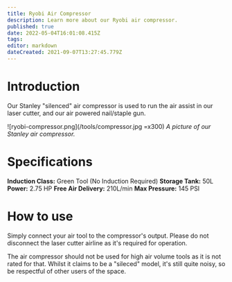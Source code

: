 ```yaml
---
title: Ryobi Air Compressor
description: Learn more about our Ryobi air compressor.
published: true
date: 2022-05-04T16:01:08.415Z
tags: 
editor: markdown
dateCreated: 2021-09-07T13:27:45.779Z
---
```


# Introduction
Our Stanley "silenced" air compressor is used to run the air assist in our laser cutter, and our air powered nail/staple gun.

![ryobi-compressor.png](/tools/compressor.jpg =x300)
*A picture of our Stanley air compressor.*

# Specifications
**Induction Class:** Green Tool (No Induction Required)
**Storage Tank:** 50L
**Power:** 2.75 HP
**Free Air Delivery:** 210L/min
**Max Pressure:** 145 PSI

# How to use
Simply connect your air tool to the compressor's output. Please do not disconnect the laser cutter airline as it's required for operation.

The air compressor should not be used for high air volume tools as it is not rated for that. Whilst it claims to be a "sileced" model, it's still quite noisy, so be respectful of other users of the space.